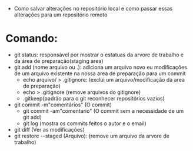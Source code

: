 - Como salvar alterações no repositório local e como passar essas alterações para um repositório remoto 

# Comando:

- git status: responsável por mostrar o estatuas da arvore de trabalho e da área de preparação(staging area) 
- git add (nome arquivo ou .): adiciona um arquivo novo eu modificações de um arquivo existente na nossa area de preparação para um commit
	- echo arquivo/ > .gitignore: (exclui um arquivo/modificação da area de  preparação)
	- echo > .gitignore (remove arquivos do gitignore)
	- .gitkeep(padrão para o git reconhecer repositórios vazios)
- git commit -m"comentários" (O commit)
	- git commit -am"comentario" (O commit sem a necessidade de um git add)
	- git log (mostra os commits feitos o autor e o email)
- git diff (Ver as modificações)
- git restore --staged (Arquivo):  (remove um arquivo da arvore de trabalho)